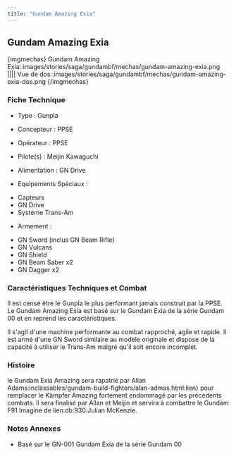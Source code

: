 ```yaml
---
title: "Gundam Amazing Exia"
---
```


Gundam Amazing Exia
-------------------


{imgmechas}
Gundam Amazing Exia::images/stories/saga/gundambf/mechas/gundam-amazing-exia.png
||||
Vue de dos::images/stories/saga/gundambf/mechas/gundam-amazing-exia-dos.png
{/imgmechas}
### Fiche Technique



- Type : Gunpla
  
- Concepteur : PPSE
  
- Opérateur : PPSE
  
- Pilote(s) : Meijin Kawaguchi
  
- Alimentation : GN Drive
  
- Equipements Spéciaux :


* Capteurs
* GN Drive
* Système Trans-Am


- Armement :


* GN Sword (inclus GN Beam Rifle)
* GN Vulcans
* GN Shield
* GN Beam Saber x2
* GN Dagger x2


### Caractéristiques Techniques et Combat


Il est censé être le Gunpla le plus performant jamais construit par la PPSE. Le Gundam Amazing Exia est basé sur le Gundam Exia de la série Gundam 00 et en reprend les caractéristiques. 


Il s'agit d'une machine performante au combat rapproché, agile et rapide. Il est armé d'une GN Sword similaire au modèle originale et dispose de la capacité à utiliser le Trans-Am malgré qu'il soit encore incomplet.


### Histoire


le Gundam Exia Amazing sera rapatrié par Allan Adams:inclassables/gundam-build-fighters/alan-admas.html:lien} pour remplacer le Kämpfer Amazing fortement endommagé par les précédents combats. Il sera finalisé par Allan et Meijin et servira à combattre le Gundam F91 Imagine de lien:db:930:Julian McKenzie.


### Notes Annexes


- Basé sur le GN-001 Gundam Exia de la série Gundam 00


